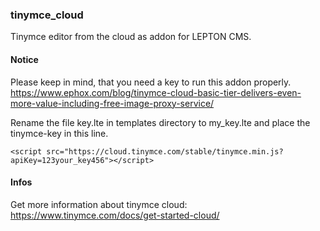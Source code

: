 ### tinymce_cloud

Tinymce editor from the cloud as addon for LEPTON CMS.


#### Notice

Please keep in mind, that you need a key to run this addon properly. <br />
https://www.ephox.com/blog/tinymce-cloud-basic-tier-delivers-even-more-value-including-free-image-proxy-service/

Rename the file key.lte in templates directory to my_key.lte and place the tinymce-key in this line.

```
<script src="https://cloud.tinymce.com/stable/tinymce.min.js?apiKey=123your_key456"></script>

```


#### Infos

Get more information about tinymce cloud:<br />
https://www.tinymce.com/docs/get-started-cloud/





